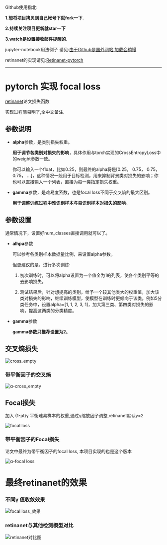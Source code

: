 GIthub使用指北:

**1.想将项目拷贝到自己帐号下就fork一下.**

**2.持续关注项目更新就star一下**

**3.watch是设置接收邮件提醒的.**

jupyter-notebook用法例子 请见:[由于Github是国外网站,加载会稍慢](https://github.com/yatengLG/Focal-Loss-Pytorch/blob/master/Demo.ipynb)
 
 retinanet的实现请见:[Retinanet-pytorch](https://github.com/yatengLG/Retinanet-Pytorch)

---

# pytorch 实现 focal loss

[retinanet](https://arxiv.org/abs/1708.02002)论文损失函数

实现过程简易明了,全中文备注.

## 参数说明

* **alpha**参数，是类别损失权重。 

   **用于调节各类别对损失的影响**，具体作用与torch实现的CrossEntropyLoss中的weight参数一致。
   
   你可以输入一个float，比如0.25，则最终的alpha将是[0.25， 0.75， 0.75， 0.75， ...]，这种情况一般用于目标检测，用来抑制背景类对损失的影响；你也可以直接输入一个列表，直接为每一类指定损失权重。
   
* **gamma**参数，是难易度系数，也是focal loss不同于交叉熵的最大区别。
   
   **用于调整训练过程中难识别样本与易识别样本对损失的影响**。

## 参数设置

通常情况下，设置好num_classes直接调用就可以了。

* **alhpa**参数
   
   可以参考各类别样本数据量比例，来设置alpha参数。
   
   但更建议的是，进行多次训练:
   
   1. 初次训练时，可以将alpha设置为一个值全为1的列表，使各个类别平等的去影响损失。
  
  2. 测试结果后，针对想提高的类别，给予一个较其他类大的权重值，加大该类对损失的影响，继续训练模型，使模型在训练时更倾向于该类。例如5分类任务中，设置alpha=[1, 1, 2, 3, 1]，加大第三类、第四类对损失的影响，提高这两类的分类精度。
   
* **gamma**参数

   **gamma参数只推荐设置为2**。
   
## 交叉熵损失

![cross_empty](images/cross_empty.JPG)

### 带平衡因子的交叉熵

![α-cross_empty](images/α-cross_empty.JPG)

## Focal损失
加入 (1-pt)γ 平衡难易样本的权重,通过γ缩放因子调整,retinanet默认γ=2

![focal loss](images/fl_loss.JPG)

### 带平衡因子的Focal损失
论文中最终为带平衡因子的focal loss, 本项目实现的也是这个版本

![α-focal loss](images/α-fl_loss.JPG)


# 最终retinanet的效果
### 不同γ 值收敛效果

![focal loss_效果](images/fl_loss_效果.JPG)

### retinanet与其他检测模型对比

![retinanet对比图](images/retainnet对比图.png)


